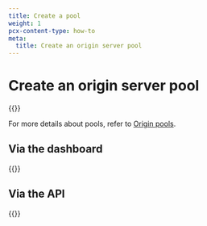 ```yaml
---
title: Create a pool
weight: 1
pcx-content-type: how-to
meta:
  title: Create an origin server pool
---
```


# Create an origin server pool

{{<render file="_pool-definition.md">}}

For more details about pools, refer to [Origin pools](/load-balancing/understand-basics/pools/).

## Via the dashboard

{{<render file="_pool-create.md">}}

## Via the API

{{<render file="_pool-create-api.md">}}
